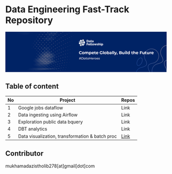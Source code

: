 # Data Engineering Fast-Track Repository
![img](assets/Banner-LinkedIn.jpg)

## Table of content

|   No  |       Project      |     Repos    |
| ----- |   -----------   | ----------- |
|   1   | Google jobs dataflow      | Link       |
|   2   | Data ingesting using Airflow   | Link        |
|   3   | Exploration public data bquery   | Link        |
|   4   | DBT analytics      | Link       |
|   5   | Data visualization, transformation & batch proc   | [Link](https://github.com/mukhamadazistholib/data-engineering/tree/main/data%20visualization)        |


## Contributor
mukhamadazistholib278[at]gmail[dot]com
